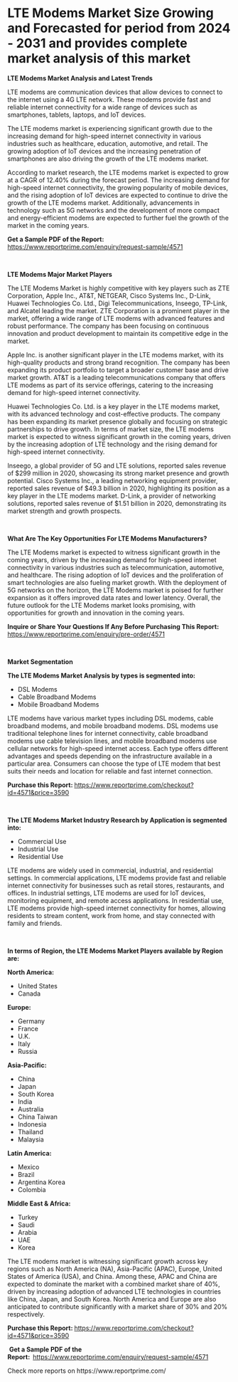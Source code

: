 <p><h1>LTE Modems Market Size Growing and Forecasted for period from 2024 - 2031 and provides complete market analysis of this market</h1></p><p><strong>LTE Modems Market Analysis and Latest Trends</strong></p>
<p><p>LTE modems are communication devices that allow devices to connect to the internet using a 4G LTE network. These modems provide fast and reliable internet connectivity for a wide range of devices such as smartphones, tablets, laptops, and IoT devices.</p><p>The LTE modems market is experiencing significant growth due to the increasing demand for high-speed internet connectivity in various industries such as healthcare, education, automotive, and retail. The growing adoption of IoT devices and the increasing penetration of smartphones are also driving the growth of the LTE modems market.</p><p>According to market research, the LTE modems market is expected to grow at a CAGR of 12.40% during the forecast period. The increasing demand for high-speed internet connectivity, the growing popularity of mobile devices, and the rising adoption of IoT devices are expected to continue to drive the growth of the LTE modems market. Additionally, advancements in technology such as 5G networks and the development of more compact and energy-efficient modems are expected to further fuel the growth of the market in the coming years.</p></p>
<p><strong>Get a Sample PDF of the Report:&nbsp;</strong> <a href="https://www.reportprime.com/enquiry/request-sample/4571">https://www.reportprime.com/enquiry/request-sample/4571</a></p>
<p>&nbsp;</p>
<p><strong>LTE Modems Major Market Players</strong></p>
<p><p>The LTE Modems Market is highly competitive with key players such as ZTE Corporation, Apple Inc., AT&T, NETGEAR, Cisco Systems Inc., D-Link, Huawei Technologies Co. Ltd., Digi Telecommunications, Inseego, TP-Link, and Alcatel leading the market. ZTE Corporation is a prominent player in the market, offering a wide range of LTE modems with advanced features and robust performance. The company has been focusing on continuous innovation and product development to maintain its competitive edge in the market.</p><p>Apple Inc. is another significant player in the LTE modems market, with its high-quality products and strong brand recognition. The company has been expanding its product portfolio to target a broader customer base and drive market growth. AT&T is a leading telecommunications company that offers LTE modems as part of its service offerings, catering to the increasing demand for high-speed internet connectivity.</p><p>Huawei Technologies Co. Ltd. is a key player in the LTE modems market, with its advanced technology and cost-effective products. The company has been expanding its market presence globally and focusing on strategic partnerships to drive growth. In terms of market size, the LTE modems market is expected to witness significant growth in the coming years, driven by the increasing adoption of LTE technology and the rising demand for high-speed internet connectivity.</p><p>Inseego, a global provider of 5G and LTE solutions, reported sales revenue of $299 million in 2020, showcasing its strong market presence and growth potential. Cisco Systems Inc., a leading networking equipment provider, reported sales revenue of $49.3 billion in 2020, highlighting its position as a key player in the LTE modems market. D-Link, a provider of networking solutions, reported sales revenue of $1.51 billion in 2020, demonstrating its market strength and growth prospects.</p></p>
<p>&nbsp;</p>
<p><strong>What Are The Key Opportunities For LTE Modems Manufacturers?</strong></p>
<p><p>The LTE Modems market is expected to witness significant growth in the coming years, driven by the increasing demand for high-speed internet connectivity in various industries such as telecommunication, automotive, and healthcare. The rising adoption of IoT devices and the proliferation of smart technologies are also fueling market growth. With the deployment of 5G networks on the horizon, the LTE Modems market is poised for further expansion as it offers improved data rates and lower latency. Overall, the future outlook for the LTE Modems market looks promising, with opportunities for growth and innovation in the coming years.</p></p>
<p><strong>Inquire or Share Your Questions If Any Before Purchasing This Report:</strong> <a href="https://www.reportprime.com/enquiry/pre-order/4571">https://www.reportprime.com/enquiry/pre-order/4571</a></p>
<p>&nbsp;</p>
<p><strong>Market Segmentation</strong></p>
<p><strong>The LTE Modems Market Analysis by types is segmented into:</strong></p>
<p><ul><li>DSL Modems</li><li>Cable Broadband Modems</li><li>Mobile Broadband Modems</li></ul></p>
<p><p>LTE modems have various market types including DSL modems, cable broadband modems, and mobile broadband modems. DSL modems use traditional telephone lines for internet connectivity, cable broadband modems use cable television lines, and mobile broadband modems use cellular networks for high-speed internet access. Each type offers different advantages and speeds depending on the infrastructure available in a particular area. Consumers can choose the type of LTE modem that best suits their needs and location for reliable and fast internet connection.</p></p>
<p><strong>Purchase this Report:&nbsp;</strong><a href="https://www.reportprime.com/checkout?id=4571&price=3590">https://www.reportprime.com/checkout?id=4571&price=3590</a></p>
<p>&nbsp;</p>
<p><strong>The LTE Modems Market Industry Research by Application is segmented into:</strong></p>
<p><ul><li>Commercial Use</li><li>Industrial Use</li><li>Residential Use</li></ul></p>
<p><p>LTE modems are widely used in commercial, industrial, and residential settings. In commercial applications, LTE modems provide fast and reliable internet connectivity for businesses such as retail stores, restaurants, and offices. In industrial settings, LTE modems are used for IoT devices, monitoring equipment, and remote access applications. In residential use, LTE modems provide high-speed internet connectivity for homes, allowing residents to stream content, work from home, and stay connected with family and friends.</p></p>
<p>&nbsp;</p>
<p><strong>In terms of Region, the LTE Modems Market Players available by Region are:</strong></p>
<p>
    <p> <strong> North America: </strong>
        <ul>
            <li>United States</li>
            <li>Canada</li>
        </ul>
        </p> 
    <p> <strong> Europe: </strong>
        <ul>
            <li>Germany</li>
            <li>France</li>
            <li>U.K.</li>
            <li>Italy</li>
            <li>Russia</li>
        </ul>
        </p> 
    <p> <strong> Asia-Pacific: </strong>
        <ul>
            <li>China</li>
            <li>Japan</li>
            <li>South Korea</li>
            <li>India</li>
            <li>Australia</li>
            <li>China Taiwan</li>
            <li>Indonesia</li>
            <li>Thailand</li>
            <li>Malaysia</li>
        </ul>
        </p> 
    <p> <strong> Latin America: </strong>
        <ul>
            <li>Mexico</li>
            <li>Brazil</li>
            <li>Argentina Korea</li>
            <li>Colombia</li>
        </ul>
        </p> 
    <p> <strong> Middle East & Africa: </strong>
        <ul>
            <li>Turkey</li>
            <li>Saudi</li>
            <li>Arabia</li>
            <li>UAE</li>
            <li>Korea</li>
        </ul>
    </p>
    </p>
<p><p>The LTE modems market is witnessing significant growth across key regions such as North America (NA), Asia-Pacific (APAC), Europe, United States of America (USA), and China. Among these, APAC and China are expected to dominate the market with a combined market share of 40%, driven by increasing adoption of advanced LTE technologies in countries like China, Japan, and South Korea. North America and Europe are also anticipated to contribute significantly with a market share of 30% and 20% respectively.</p></p>
<p><strong>Purchase this Report: </strong><a href="https://www.reportprime.com/checkout?id=4571&price=3590">https://www.reportprime.com/checkout?id=4571&price=3590</a></p>
<p>&nbsp;<strong>Get a Sample PDF of the Report:&nbsp;&nbsp;</strong><a href="https://www.reportprime.com/enquiry/request-sample/4571">https://www.reportprime.com/enquiry/request-sample/4571</a></p>
<p><strong></strong></p>
<p>Check more reports on https://www.reportprime.com/</p>